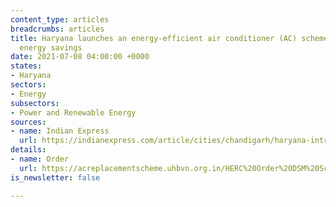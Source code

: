 ```yaml
---
content_type: articles
breadcrumbs: articles
title: Haryana launches an energy-efficient air conditioner (AC) scheme to promote
  energy savings
date: 2021-07-08 04:00:00 +0000
states:
- Haryana
sectors:
- Energy
subsectors:
- Power and Renewable Energy
sources:
- name: Indian Express
  url: https://indianexpress.com/article/cities/chandigarh/haryana-introduces-ac-scheme-7383694/
details:
- name: Order
  url: https://acreplacementscheme.uhbvn.org.in/HERC%20Order%20DSM%20Scheme.pdf
is_newsletter: false

---
```

